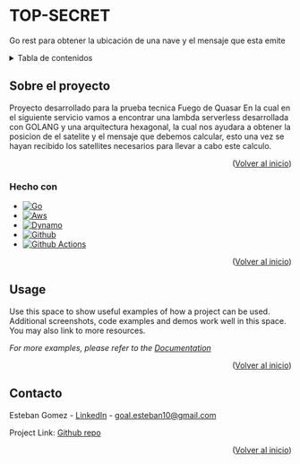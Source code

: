 # TOP-SECRET
Go rest para obtener la ubicación de una nave y el mensaje que esta emite

<!-- TABLE OF CONTENTS -->
<details>
  <summary>Tabla de contenidos</summary>
  <ol>
    <li>
      <a href="#sobre-el-proyecto">Sobre el proyecto</a>
      <ul>
        <li><a href="#hecho-con">Hecho con</a></li>
      </ul>
    </li>
    <li><a href="#usage">Usage</a></li>
    <li><a href="#contacto">Contacto</a></li>
  </ol>
</details>



<!-- ABOUT THE PROJECT -->
## Sobre el proyecto

Proyecto desarrollado para la prueba tecnica Fuego de Quasar
En la cual en el siguiente servicio vamos a encontrar una lambda serverless desarrollada con GOLANG  y una arquitectura hexagonal, la cual nos ayudara a obtener la posicion de el satelite y el mensaje que debemos calcular, esto una vez se hayan recibido los satellites necesarios para llevar a cabo este calculo.

<p align="right">(<a href="#readme-top">Volver al inicio</a>)</p>

### Hecho con

* [![Go][Go.dev]][Go-url]
* [![Aws][aws.com]][Aws-url]
* [![Dynamo][dynamo.com]][Dynamo-url]
* [![Github][github.com]][Github-url]
* [![Github Actions][github-actions.com]][GithubActions-url]

<p align="right">(<a href="#readme-top">Volver al inicio</a>)</p>

<!-- USAGE EXAMPLES -->
## Usage

Use this space to show useful examples of how a project can be used. Additional screenshots, code examples and demos work well in this space. You may also link to more resources.

_For more examples, please refer to the [Documentation](https://example.com)_

<p align="right">(<a href="#readme-top">Volver al inicio</a>)</p>

<!-- CONTACT -->
## Contacto

Esteban Gomez - [LinkedIn](https://www.linkedin.com/public-profile/settings?lipi=urn%3Ali%3Apage%3Ad_flagship3_profile_self_edit_contact-info%3BSnAu1%2F2AQQiK8pzcnqrLUA%3D%3D) - goal.esteban10@gmail.com

Project Link: [Github repo](https://github.com/unawaretub86/top-secret)

<p align="right">(<a href="#readme-top">Volver al inicio</a>)</p>

<!-- MARKDOWN LINKS & IMAGES -->
<!-- https://www.markdownguide.org/basic-syntax/#reference-style-links -->
[linkedin-shield]: https://img.shields.io/badge/-LinkedIn-black.svg?style=for-the-badge&logo=linkedin&colorB=555
[linkedin-url]: https://linkedin.com/in/othneildrew
[Go.dev]: https://img.shields.io/badge/go-%2300ADD8.svg?style=for-the-badge&logo=go&logoColor=white
[Go-url]: https://go.dev/
[aws.com]: https://img.shields.io/badge/AWS-%23FF9900.svg?style=for-the-badge&logo=amazon-aws&logoColor=white
[Aws-url]: https://aws.amazon.com/es/
[dynamo.com]: https://img.shields.io/badge/Amazon%20DynamoDB-4053D6?style=for-the-badge&logo=Amazon%20DynamoDB&logoColor=white
[Dynamo-url]: https://aws.amazon.com/es/
[github.com]: https://img.shields.io/badge/github-%23121011.svg?style=for-the-badge&logo=github&logoColor=white
[Github-url]: https://github.com/
[github-actions.com]: https://img.shields.io/badge/github%20actions-%232671E5.svg?style=for-the-badge&logo=githubactions&logoColor=white
[GithubActions-url]: https://github.com/features/actions
